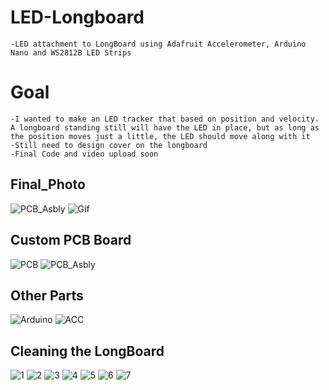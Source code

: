# LED-Longboard
	-LED attachment to LongBoard using Adafruit Accelerometer, Arduino Nano and WS2812B LED Strips

# Goal
	-I wanted to make an LED tracker that based on position and velocity. A longboard standing still will have the LED in place, but as long as the position moves just a little, the LED should move along with it
	-Still need to design cover on the longboard
	-Final Code and video upload soon

## Final_Photo
![PCB_Asbly](/Photos/Final.jpg)
![Gif](/Photos/gif.gif)

## Custom PCB Board
![PCB](/Photos/PCB.jpg)
![PCB_Asbly](/Photos/PCB_MOUNT.jpg)

## Other Parts
![Arduino](/Photos/Arduino.jpg)
![ACC](/Photos/Acc.jpg)


## Cleaning the LongBoard
![1](/Photos/1.jpg)
![2](/Photos/2.jpg)
![3](/Photos/3.jpg)
![4](/Photos/4.jpg)
![5](/Photos/5.jpg)
![6](/Photos/6.jpg)
![7](/Photos/7.jpg)